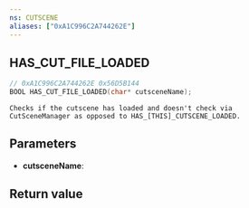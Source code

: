 ```yaml
---
ns: CUTSCENE
aliases: ["0xA1C996C2A744262E"]
---
```

## HAS_CUT_FILE_LOADED

```c
// 0xA1C996C2A744262E 0x56D5B144
BOOL HAS_CUT_FILE_LOADED(char* cutsceneName);
```

```
Checks if the cutscene has loaded and doesn't check via CutSceneManager as opposed to HAS_[THIS]_CUTSCENE_LOADED.
```

## Parameters
* **cutsceneName**: 

## Return value
